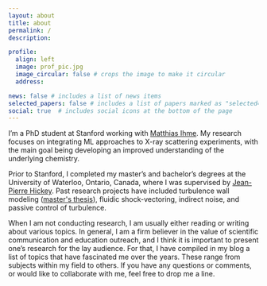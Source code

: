```yaml
---
layout: about
title: about
permalink: /
description:  

profile:
  align: left
  image: prof_pic.jpg
  image_circular: false # crops the image to make it circular
  address:

news: false # includes a list of news items
selected_papers: false # includes a list of papers marked as "selected={true}"
social: true  # includes social icons at the bottom of the page
---
```


I’m a PhD student at Stanford working with [Matthias Ihme](http://web.stanford.edu/group/ihmegroup/cgi-bin/MatthiasIhme/people/matthias-ihme/). My research focuses on integrating ML approaches to X-ray scattering experiments, with the main goal being developing an improved understanding of the underlying chemistry. 

Prior to Stanford, I completed my master’s and bachelor’s degrees at the University of Waterloo, Ontario, Canada, where I was supervised by [Jean-Pierre Hickey](https://uwaterloo.ca/mechanical-mechatronics-engineering/profile/j6hickey). Past research projects have included turbulence wall modeling ([<ins>master's thesis</ins>](/assets/pdf/KYounes_MASc_Thesis.pdf)), fluidic shock-vectoring, indirect noise, and passive control of turbulence.

When I am not conducting research, I am usually either reading or writing about various topics. In general, I am a firm believer in the value of scientific communication and education outreach, and I think it is important to present one’s research for the lay audience. For that, I have compiled in my blog a list of topics that have fascinated me over the years. These range from subjects within my field to others. If you have any questions or comments, or would like to collaborate with me, feel free to drop me a line.
